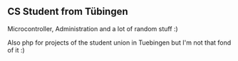 ## CS Student from Tübingen

Microcontroller, Administration and a lot of random stuff :)

Also php for projects of the student union in Tuebingen but I'm not that fond of it :)
